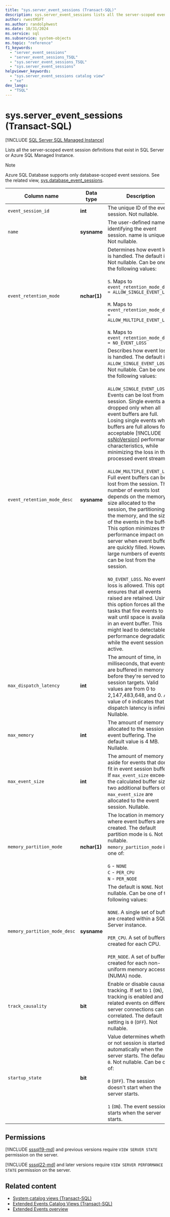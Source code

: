 ```yaml
---
title: "sys.server_event_sessions (Transact-SQL)"
description: sys.server_event_sessions lists all the server-scoped event session definitions that exist in SQL Server or Azure SQL Managed Instance.
author: rwestMSFT
ms.author: randolphwest
ms.date: 10/31/2024
ms.service: sql
ms.subservice: system-objects
ms.topic: "reference"
f1_keywords:
  - "server_event_sessions"
  - "server_event_sessions_TSQL"
  - "sys.server_event_sessions_TSQL"
  - "sys.server_event_sessions"
helpviewer_keywords:
  - "sys.server_event_sessions catalog view"
  - "xe"
dev_langs:
  - "TSQL"
---
```

# sys.server_event_sessions (Transact-SQL)

[!INCLUDE [SQL Server SQL Managed Instance](../../includes/applies-to-version/sql-asdbmi.md)]

Lists all the server-scoped event session definitions that exist in SQL Server or Azure SQL Managed Instance.

> [!NOTE]  
> Azure SQL Database supports only database-scoped event sessions. See the related view, [sys.database_event_sessions](sys-database-event-sessions-azure-sql-database.md).

| Column name | Data type | Description |
| --- | --- | --- |
| `event_session_id` | **int** | The unique ID of the event session. Not nullable. |
| `name` | **sysname** | The user-defined name for identifying the event session. name is unique. Not nullable. |
| `event_retention_mode` | **nchar(1)** | Determines how event loss is handled. The default is `S`. Not nullable. Can be one of the following values:<br /><br />`S`. Maps to `event_retention_mode_desc = ALLOW_SINGLE_EVENT_LOSS`<br /><br />`M`. Maps to `event_retention_mode_desc = ALLOW_MULTIPLE_EVENT_LOSS`<br /><br />`N`. Maps to `event_retention_mode_desc = NO_EVENT_LOSS` |
| `event_retention_mode_desc` | **sysname** | Describes how event loss is handled. The default is `ALLOW_SINGLE_EVENT_LOSS`. Not nullable. Can be one of the following values:<br /><br />`ALLOW_SINGLE_EVENT_LOSS`. Events can be lost from the session. Single events are dropped only when all event buffers are full. Losing single events when buffers are full allows for acceptable [!INCLUDE [ssNoVersion](../../includes/ssnoversion-md.md)] performance characteristics, while minimizing the loss in the processed event stream.<br /><br />`ALLOW_MULTIPLE_EVENT_LOSS`. Full event buffers can be lost from the session. The number of events lost depends on the memory size allocated to the session, the partitioning of the memory, and the size of the events in the buffer. This option minimizes the performance impact on the server when event buffers are quickly filled. However, large numbers of events can be lost from the session.<br /><br />`NO_EVENT_LOSS`. No event loss is allowed. This option ensures that all events raised are retained. Using this option forces all the tasks that fire events to wait until space is available in an event buffer. This might lead to detectable performance degradation while the event session is active. |
| `max_dispatch_latency` | **int** | The amount of time, in milliseconds, that events are buffered in memory before they're served to session targets. Valid values are from 0 to 2,147,483,648, and 0. A value of `0` indicates that dispatch latency is infinite. Nullable. |
| `max_memory` | **int** | The amount of memory allocated to the session for event buffering. The default value is 4 MB. Nullable. |
| `max_event_size` | **int** | The amount of memory set aside for events that don't fit in event session buffers. If `max_event_size` exceeds the calculated buffer size, two additional buffers of `max_event_size` are allocated to the event session. Nullable. |
| `memory_partition_mode` | **nchar(1)** | The location in memory where event buffers are created. The default partition mode is `G`. Not nullable. `memory_partition_mode` is one of:<br /><br />`G` - `NONE`<br />`C` - `PER_CPU`<br />`N` - `PER_NODE` |
| `memory_partition_mode_desc` | **sysname** | The default is `NONE`. Not nullable. Can be one of the following values:<br /><br />`NONE`. A single set of buffers are created within a SQL Server instance.<br /><br />`PER_CPU`. A set of buffers is created for each CPU.<br /><br />`PER_NODE`. A set of buffers is created for each non-uniform memory access (NUMA) node. |
| `track_causality` | **bit** | Enable or disable causality tracking. If set to `1` (`ON`), tracking is enabled and related events on different server connections can be correlated. The default setting is `0` (`OFF`). Not nullable. |
| `startup_state` | **bit** | Value determines whether or not session is started automatically when the server starts. The default is `0`. Not nullable. Can be one of:<br /><br />`0` (`OFF`). The session doesn't start when the server starts.<br /><br />`1` (`ON`). The event session starts when the server starts. |

## Permissions

[!INCLUDE [sssql19-md](../../includes/sssql19-md.md)] and previous versions require `VIEW SERVER STATE` permission on the server.

[!INCLUDE [sssql22-md](../../includes/sssql22-md.md)] and later versions require `VIEW SERVER PERFORMANCE STATE` permission on the server.

## Related content

- [System catalog views (Transact-SQL)](catalog-views-transact-sql.md)
- [Extended Events Catalog Views (Transact-SQL)](extended-events-catalog-views-transact-sql.md)
- [Extended Events overview](../extended-events/extended-events.md)
